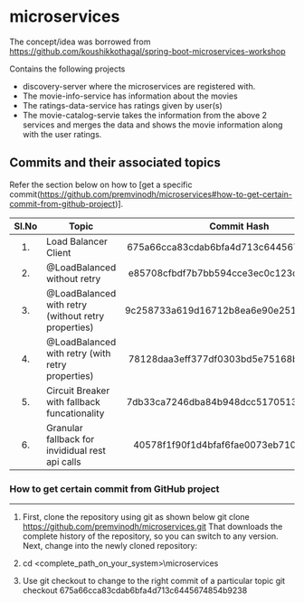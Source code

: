 <!-- 
	https://docs.github.com/en/github/writing-on-github/getting-started-with-writing-and-formatting-on-github/basic-writing-and-formatting-syntax#hiding-content-with-comments 
	https://github.com/adam-p/markdown-here/wiki/Markdown-Cheatsheet#tables
-->
# microservices
The concept/idea was borrowed from https://github.com/koushikkothagal/spring-boot-microservices-workshop

Contains the following projects
- discovery-server where the microservices are registered with.
- The movie-info-service has information about the movies
- The ratings-data-service has ratings given by user(s)
- The movie-catalog-servie takes the information from the above 2 services and merges the data and shows the movie information along with the user ratings.

Commits and their associated topics 
-----------------------------------
Refer the section below on how to [get a specific commit(https://github.com/premvinodh/microservices#how-to-get-certain-commit-from-github-project)].

| Sl.No		| Topic                                       				| Commit Hash           								|
|:---------:|-----------------------------------------------------------|:-----------------------------------------------------:|
| 	1.		| Load Balancer Client      								| 675a66cca83cdab6bfa4d713c6445674854b9238				|
|	2.		| @LoadBalanced without retry      							| e85708cfbdf7b7bb594cce3ec0c123d320c80655				|
|	3.		| @LoadBalanced with retry (without retry properties)     	| 9c258733a619d16712b8ea6e90e2518233c76eb8				|
|	4.		| @LoadBalanced with retry (with retry properties)     		| 78128daa3eff377df0303bd5e75168b0d5d83620				|
|	5.		| Circuit Breaker with fallback funcationality			    | 7db33ca7246dba84b948dcc517051395f2c5bd85				|
|	6.		| Granular fallback for invididual rest api calls		    | 40578f1f90f1d4bfaf6fae0073eb7105b3ef2b79				|

### How to get certain commit from GitHub project
------------------------------------------------
1. First, clone the repository using git as shown below
git clone https://github.com/premvinodh/microservices.git
That downloads the complete history of the repository, so you can switch to any version. Next, change into the newly cloned repository:

2. cd <complete_path_on_your_system>\microservices

3. Use git checkout <COMMIT> to change to the right commit of a particular topic
git checkout 675a66cca83cdab6bfa4d713c6445674854b9238
